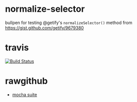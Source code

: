 normalize-selector
==================

bullpen for testing @getify's `normalizeSelector()` method from 
https://gist.github.com/getify/9679380

travis
======

[![Build Status](https://travis-ci.org/dfkaye/normalize-selector.png?branch=master)](https://travis-ci.org/dfkaye/normalize-selector)

# rawgithub

+ [mocha suite](https://rawgithub.com/dfkaye/normalize-selector/master/test/mocha/browser-suite.html)


